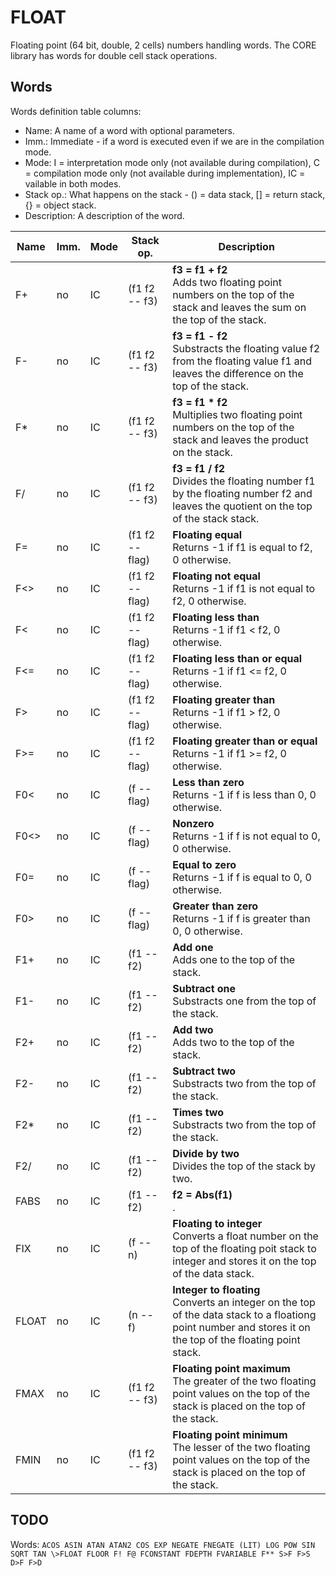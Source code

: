 ﻿# FLOAT

Floating point (64 bit, double, 2 cells) numbers handling words. The CORE library has words for double cell stack operations.

## Words

Words definition table columns:

- Name: A name of a word with optional parameters.
- Imm.: Immediate - if a word is executed even if we are in the compilation mode.
- Mode: I = interpretation mode only (not available during compilation), C = compilation mode only
  (not available during implementation), IC = vailable in both modes.
- Stack op.: What happens on the stack - () = data stack, [] = return stack, \{} = object stack.
- Description: A description of the word.

| Name  | Imm. | Mode | Stack op. | Description |
| ---   | ---  | ---  | ---       | --- |
| F+    | no   | IC   | (f1 f2 -- f3) | **f3 = f1 + f2**<br>Adds two floating point numbers on the top of the stack and leaves the sum on the top of the stack. |
| F-    | no   | IC   | (f1 f2 -- f3) | **f3 = f1 - f2**<br>Substracts the floating value f2 from the floating value f1 and leaves the difference on the top of the stack. |
| F*    | no   | IC   | (f1 f2 -- f3) | **f3 = f1 * f2**<br>Multiplies two floating point numbers on the top of the stack and leaves the product on the stack. |
| F/    | no   | IC   | (f1 f2 -- f3) | **f3 = f1 / f2**<br>Divides the floating number f1 by the floating number f2 and leaves the quotient on the top of the stack stack. |
| F=    | no   | IC   | (f1 f2 -- flag) | **Floating equal**<br>Returns -1 if f1 is equal to f2, 0 otherwise. |
| F<>   | no   | IC   | (f1 f2 -- flag) | **Floating not equal**<br>Returns -1 if f1 is not equal to f2, 0 otherwise. |
| F<    | no   | IC   | (f1 f2 -- flag) | **Floating less than**<br>Returns -1 if f1 < f2, 0 otherwise. |
| F<=   | no   | IC   | (f1 f2 -- flag) | **Floating less than or equal**<br>Returns -1 if f1 <= f2, 0 otherwise. |
| F>    | no   | IC   | (f1 f2 -- flag) | **Floating greater than**<br>Returns -1 if f1 > f2, 0 otherwise. |
| F>=   | no   | IC   | (f1 f2 -- flag) | **Floating greater than or equal**<br>Returns -1 if f1 >= f2, 0 otherwise. |
| F0<   | no   | IC   | (f -- flag)  | **Less than zero**<br>Returns -1 if f is less than 0, 0 otherwise. |
| F0<>  | no   | IC   | (f -- flag)  | **Nonzero**<br>Returns -1 if f is not equal to 0, 0 otherwise. |
| F0=   | no   | IC   | (f -- flag)  | **Equal to zero**<br>Returns -1 if f is equal to 0, 0 otherwise. |
| F0>   | no   | IC   | (f -- flag)  | **Greater than zero**<br>Returns -1 if f is greater than 0, 0 otherwise. |
| F1+   | no   | IC   | (f1 -- f2) | **Add one**<br>Adds one to the top of the stack. |
| F1-   | no   | IC   | (f1 -- f2) | **Subtract one**<br>Substracts one from the top of the stack. |
| F2+   | no   | IC   | (f1 -- f2) | **Add two**<br>Adds two to the top of the stack. |
| F2-   | no   | IC   | (f1 -- f2) | **Subtract two**<br>Substracts two from the top of the stack. |
| F2*   | no   | IC   | (f1 -- f2) | **Times two**<br>Substracts two from the top of the stack. |
| F2/   | no   | IC   | (f1 -- f2) | **Divide by two**<br>Divides the top of the stack by two. |
| FABS  | no   | IC   | (f1 -- f2) | **f2 = Abs(f1)**<br>. |
| FIX   | no   | IC   | (f -- n) | **Floating to integer**<br>Converts a float number on the top of the floating poit stack to integer and stores it on the top of the data stack. |
| FLOAT | no   | IC   | (n -- f) | **Integer to floating**<br>Converts an integer on the top of the data stack to a floationg point number and stores it on the top of the floating point stack. |
| FMAX  | no   | IC   | (f1 f2 -- f3) | **Floating point maximum**<br>The greater of the two floating point values on the top of the stack is placed on the top of the stack. |
| FMIN  | no   | IC   | (f1 f2 -- f3) | **Floating point minimum**<br>The lesser of the two floating point values on the top of the stack is placed on the top of the stack. |

## TODO

Words: `ACOS ASIN ATAN ATAN2 COS EXP NEGATE FNEGATE (LIT) LOG POW SIN SQRT TAN \>FLOAT FLOOR F! F@ FCONSTANT FDEPTH FVARIABLE F**
  S>F F>S D>F F>D`
